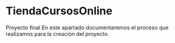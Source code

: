 # TiendaCursosOnline
Proyecto final 
En este apartado documentaremos el proceso que realizamos para la creación del proyecto.
